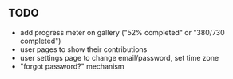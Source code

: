 ## TODO

- add progress meter on gallery ("52% completed" or "380/730 completed")
- user pages to show their contributions
- user settings page to change email/password, set time zone
- "forgot password?" mechanism